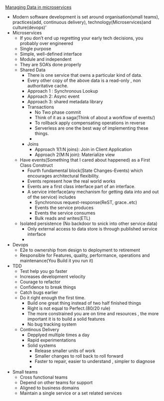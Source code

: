[Managing Data in microservices](https://www.youtube.com/watch?v=E8-e-3fRHBw)

-  Modern software development is set around organisation(small teams), practices(add, continuous delivery), technology(Microservices)and culture(devops)’
- Microservices
    - If you don’t end up regretting your early tech decisions, you probably over engineered 
    - Single purpose
    - Simple, well-defined interface
    - Module and independent
    - They are SOA’s done properly
    - Shared Data
        - There is one service that owns a particular kind of data.
        - Every other copy of the above data is a read-only , non authoritative cache.
        - Approach 1 : Synchronous Lookup
        - Approach 2:  Async event
        - Approach 3: shared metadata library
        - Transactions
            - No Two phase commit
            - Think of it as a saga(Think of about a workflow of events/)
            - To rollback apply compensating operations in reverse 
            - Serverless are one the best way of implementing these things.
            - 
        - Joins
            - Approach 1(1:N joins): Join in Client Application
            - Approach 2(M:N join): Materialize view
    - Have events(Something that I cared about happened) as a First Class Construct
        - Fourth fundamental block(State Changes-Events) which encourages architectural flexibility.
        - Events represent how the real world works 
        - Events are a first class interface part of an interface.
        - A service interface(any mechanism for getting data into and out of the service) includes
            - Synchronous request-response(ReST, grace..etc)
            - Events the service produces
            - Events the service consumes
            - Bulk reads and writes(ETL)
    - Isolated persistence (No backdoor to snick into other service data)
        - Only external access to data store is through published service interface
        - 
- Devops
    - E2e to ownership from design to deployment to retirement
    - Responsible for Features, quality, performance, operations and maintenance(You Build it you run it)
- TDD
    - Test help you go faster
    - Increases development velocity
    - Courage to refactor
    - Confidence to break things 
    - Catch bugs earlier 
    - Do it right enough the first time. 
        - Build one great thing instead of two half finished things
        - Right is not equal to Perfect.(80/20 rule)
        - The more constrained you are on time and resources , the more important it is to build a solid features
        - No bug tracking system 
    - Continous Delivery 
        - Depplyed multiple times a day
        - Rapid experimentations
        - Solid systems
            - Release smaller units of work
            - Smaller changes to roll back to roll forward
            - Faster to repair, easier to understand , simpler to diagnose
            - 
- Small teams
    - Cross functional teams
    - Depend on other teams for support
    - Aligned to business domains
    - Maintain a single service or a set related services 

